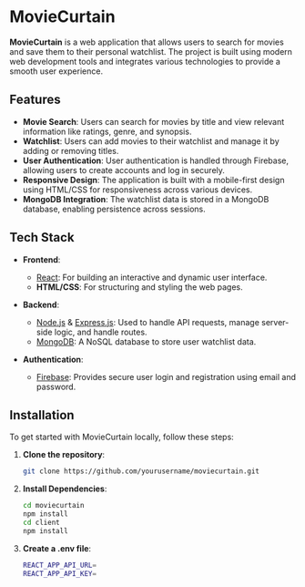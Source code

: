 # MovieCurtain

**MovieCurtain** is a web application that allows users to search for movies and save them to their personal watchlist. The project is built using modern web development tools and integrates various technologies to provide a smooth user experience.

## Features

- **Movie Search**: Users can search for movies by title and view relevant information like ratings, genre, and synopsis.
- **Watchlist**: Users can add movies to their watchlist and manage it by adding or removing titles.
- **User Authentication**: User authentication is handled through Firebase, allowing users to create accounts and log in securely.
- **Responsive Design**: The application is built with a mobile-first design using HTML/CSS for responsiveness across various devices.
- **MongoDB Integration**: The watchlist data is stored in a MongoDB database, enabling persistence across sessions.

## Tech Stack

- **Frontend**:
  - [React](https://reactjs.org/): For building an interactive and dynamic user interface.
  - **HTML/CSS**: For structuring and styling the web pages.

- **Backend**:
  - [Node.js](https://nodejs.org/) & [Express.js](https://expressjs.com/): Used to handle API requests, manage server-side logic, and handle routes.
  - [MongoDB](https://www.mongodb.com/): A NoSQL database to store user watchlist data.

- **Authentication**:
  - [Firebase](https://firebase.google.com/): Provides secure user login and registration using email and password.

## Installation

To get started with MovieCurtain locally, follow these steps:

1. **Clone the repository**:
   ```bash
   git clone https://github.com/yourusername/moviecurtain.git

2. **Install Dependencies**:
    ```bash
    cd moviecurtain
    npm install
    cd client
    npm install

3. **Create a .env file**:
   ```bash
   REACT_APP_API_URL=
   REACT_APP_API_KEY=
   

